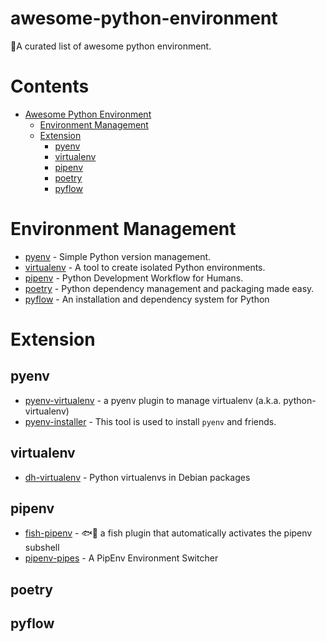 # awesome-python-environment
🐍A curated list of awesome python environment.


# Contents
- [Awesome Python Environment](#awesome-python-environment)
  - [Environment Management](#environment-management)
  - [Extension](#extension)
    - [pyenv](#pyenv)
    - [virtualenv](#virtualenv)
    - [pipenv](#pipenv)
    - [poetry](#poetry)
    - [pyflow](#pyflow)
   
# Environment Management

* [pyenv](https://github.com/pyenv/pyenv) - Simple Python version management.
* [virtualenv](https://github.com/pypa/virtualenv) - A tool to create isolated Python environments.
* [pipenv](https://github.com/pypa/pipenv) - Python Development Workflow for Humans.
* [poetry](https://github.com/python-poetry/poetry) - Python dependency management and packaging made easy.
* [pyflow](https://github.com/David-OConnor/pyflow) - An installation and dependency system for Python

# Extension

## pyenv
* [pyenv-virtualenv](https://github.com/pyenv/pyenv-virtualenv) - a pyenv plugin to manage virtualenv (a.k.a. python-virtualenv)
* [pyenv-installer](https://github.com/pyenv/pyenv-installer) - This tool is used to install `pyenv` and friends.

## virtualenv
* [dh-virtualenv](https://github.com/spotify/dh-virtualenv) - Python virtualenvs in Debian packages

## pipenv
* [fish-pipenv](https://github.com/sentriz/fish-pipenv) - 🐟🐍 a fish plugin that automatically activates the pipenv subshell
* [pipenv-pipes](https://github.com/gtalarico/pipenv-pipes) - A PipEnv Environment Switcher

## poetry

## pyflow
